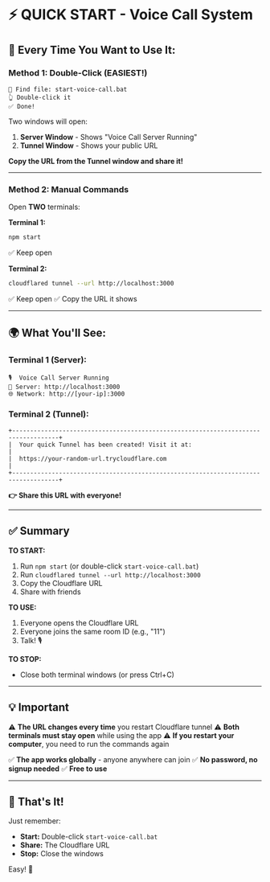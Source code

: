 # ⚡ QUICK START - Voice Call System

## 🎯 Every Time You Want to Use It:

### Method 1: Double-Click (EASIEST!)
```
📁 Find file: start-voice-call.bat
👆 Double-click it
✅ Done!
```

Two windows will open:
1. **Server Window** - Shows "Voice Call Server Running"
2. **Tunnel Window** - Shows your public URL

**Copy the URL from the Tunnel window and share it!**

---

### Method 2: Manual Commands

Open **TWO** terminals:

**Terminal 1:**
```bash
npm start
```
✅ Keep open

**Terminal 2:**
```bash
cloudflared tunnel --url http://localhost:3000
```
✅ Keep open
✅ Copy the URL it shows

---

## 🌍 What You'll See:

### Terminal 1 (Server):
```
🎙️  Voice Call Server Running
📡 Server: http://localhost:3000
🌐 Network: http://[your-ip]:3000
```

### Terminal 2 (Tunnel):
```
+-----------------------------------------------------------------------------------+
|  Your quick Tunnel has been created! Visit it at:                                |
|  https://your-random-url.trycloudflare.com                                       |
+-----------------------------------------------------------------------------------+
```

**👉 Share this URL with everyone!**

---

## ✅ Summary

**TO START:**
1. Run `npm start` (or double-click `start-voice-call.bat`)
2. Run `cloudflared tunnel --url http://localhost:3000`
3. Copy the Cloudflare URL
4. Share with friends

**TO USE:**
1. Everyone opens the Cloudflare URL
2. Everyone joins the same room ID (e.g., "11")
3. Talk! 🎙️

**TO STOP:**
- Close both terminal windows (or press Ctrl+C)

---

## 💡 Important

⚠️ **The URL changes every time** you restart Cloudflare tunnel
⚠️ **Both terminals must stay open** while using the app
⚠️ **If you restart your computer**, you need to run the commands again

✅ **The app works globally** - anyone anywhere can join
✅ **No password, no signup needed**
✅ **Free to use**

---

## 🎉 That's It!

Just remember:
- **Start:** Double-click `start-voice-call.bat`
- **Share:** The Cloudflare URL
- **Stop:** Close the windows

Easy! 🚀
